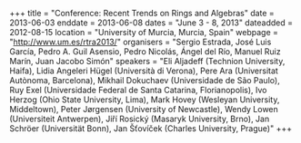 +++
title = "Conference: Recent Trends on Rings and Algebras"
date = 2013-06-03
enddate = 2013-06-08
dates = "June 3 - 8, 2013"
dateadded = 2012-08-15
location = "University of Murcia, Murcia, Spain"
webpage = "http://www.um.es/rtra2013/"
organisers = "Sergio Estrada, José Luis García, Pedro A. Guil Asensio, Pedro Nicolás, Ángel del Río, Manuel Ruiz Marín, Juan Jacobo Simón"
speakers = "Eli Aljadeff (Technion University, Haifa), Lidia Angeleri Hügel (Università di Verona), Pere Ara (Universitat Autònoma, Barcelona), Mikhail Dokuchaev (Universidade de São Paulo), Ruy Exel (Universidade Federal de Santa Catarina, Florianopolis), Ivo Herzog (Ohio State University, Lima), Mark Hovey (Wesleyan University, Middeltown), Peter Jørgensen (University of Newcastle), Wendy Lowen (Universiteit Antwerpen), Jiří Rosický (Masaryk University, Brno), Jan Schröer (Universität Bonn), Jan Šťovíček (Charles University, Prague)"
+++
